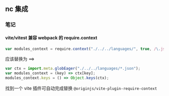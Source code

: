 ## nc 集成

### 笔记

#### vite/vitest 兼容 webpack 的 require.context
```js
var modules_context = require.context("./../../languages/", true, /\.json$/);
```

应该替换为 ==>

``` js
var ctx = import.meta.globEager("./../../languages/*.json");
var modules_context = (key) => ctx[key];
modules_context.keys = () => Object.keys(ctx);
```

找到一个 vite 插件可自动完成替换 `@originjs/vite-plugin-require-context`
